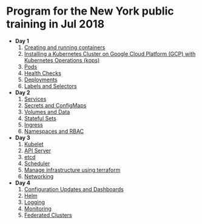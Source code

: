Program for the New York public training in Jul 2018
====================================================

* **Day 1**
    1. [Creating and running containers](../modules/containers.md)
    1. [Installing a Kubernetes Cluster on Google Cloud Platform (GCP) with Kubernetes Operations (kops)](../modules/kops.md)
    1. [Pods](../modules/pods.md)
    1. [Health Checks](../modules/health.md)
    1. [Deployments](../modules/deployments.md)
    1. [Labels and Selectors](../modules/labels.md)
* **Day 2**
    1. [Services](../modules/services.md)
    1. [Secrets and ConfigMaps](../modules/secrets_and_config_maps.md)
    1. [Volumes and Data](../modules/volumes.md)
    1. [Stateful Sets](../modules/stateful_sets.md)
    1. [Ingress](../modules/ingress.md)
    1. [Namespaces and RBAC](../modules/namespaces.md)
* **Day 3**
    1. [Kubelet](../modules/kubelet.md)
    1. [API Server](../modules/api.md)
    1. [etcd](../modules/etcd.md)
    1. [Scheduler](../modules/scheduler.md)
    1. [Manage infrastructure using terraform](../modules/infrastructure.md)
    1. [Networking](../modules/networking.md)
* **Day 4**
    1. [Configuration Updates and Dashboards](../modules/kops.md)
    1. [Helm](../modules/helm.md)
    1. [Logging](../modules/logging.md)
    1. [Monitoring](../modules/monitoring.md)
    1. [Federated Clusters](../modules/federation.md)

